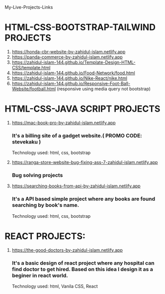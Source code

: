 My-Live-Projects-Links

# HTML-CSS-BOOTSTRAP-TAILWIND PROJECTS

1. https://honda-cbr-website-by-zahidul-islam.netlify.app
2. https://panda-commerce-by-zahidul-islam.netlify.app
3. https://zahidul-islam-144.github.io/Template-Design-HTML-CSS/template.html
4. https://zahidul-islam-144.github.io/Food-Network/food.html
5. https://zahidul-islam-144.github.io/Nike-React/nike.html
6. https://zahidul-islam-144.github.io/Responsive-Foot-Ball-Website/football.html (responsive using media query not bootstrap)

# HTML-CSS-JAVA SCRIPT PROJECTS

1. https://mac-book-pro-by-zahidul-islam.netlify.app
   
   ### It's a billing site of a gadget website.( PROMO CODE: stevekaku )
   Technology used: html, css, bootstrap 
   
2. https://ranga-store-website-bug-fixing-ass-7-zahidul-islam.netlify.app

   ### Bug solving projects
  
   
2. https://searching-books-from-api-by-zahidul-islam.netlify.app
   
   ### It's a API based simple project where any books are found searching by book's name. 
   Technology used: html, css, bootstrap
  

# REACT PROJECTS: 
1. https://the-good-doctors-by-zahidul-islam.netlify.app
   
   ### It's a basic design of react project where any hospital can find doctor to get hired. Based on this idea I design it as a beginer in react world. 
   Technology used: html, Vanila CSS, React
  

